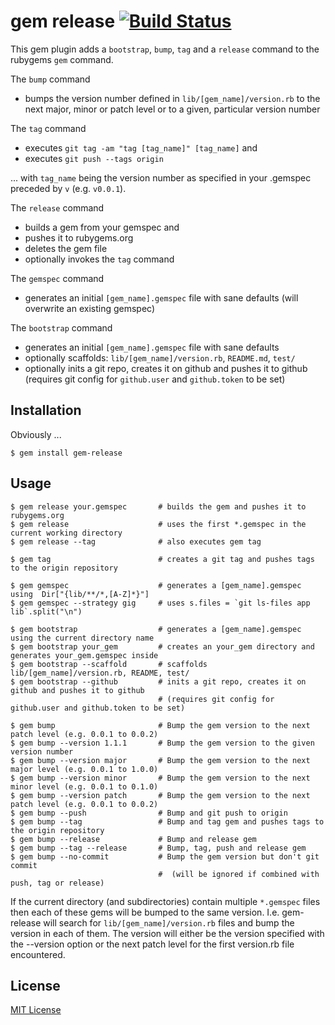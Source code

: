 # gem release [![Build Status](https://secure.travis-ci.org/svenfuchs/gem-release.png)](http://travis-ci.org/svenfuchs/gem-release)

This gem plugin adds a `bootstrap`, `bump`, `tag` and a `release` command to the rubygems `gem` command.

The `bump` command

 * bumps the version number defined in `lib/[gem_name]/version.rb` to the next major, minor or patch level or to a given, particular version number

The `tag` command

 * executes `git tag -am "tag [tag_name]" [tag_name]` and
 * executes `git push --tags origin`

... with `tag_name` being the version number as specified in your .gemspec preceded  by `v` (e.g. `v0.0.1`).

The `release` command

 * builds a gem from your gemspec and
 * pushes it to rubygems.org
 * deletes the gem file
 * optionally invokes the `tag` command

The `gemspec` command

 * generates an initial `[gem_name].gemspec` file with sane defaults (will overwrite an existing gemspec)

The `bootstrap` command

 * generates an initial `[gem_name].gemspec` file with sane defaults
 * optionally scaffolds: `lib/[gem_name]/version.rb`, `README.md`, `test/`
 * optionally inits a git repo, creates it on github and pushes it to github (requires git config for `github.user` and `github.token` to be set)

## Installation

Obviously ...

    $ gem install gem-release

## Usage

    $ gem release your.gemspec       # builds the gem and pushes it to rubygems.org
    $ gem release                    # uses the first *.gemspec in the current working directory
    $ gem release --tag              # also executes gem tag

    $ gem tag                        # creates a git tag and pushes tags to the origin repository

    $ gem gemspec                    # generates a [gem_name].gemspec using  Dir["{lib/**/*,[A-Z]*}"]
    $ gem gemspec --strategy gig     # uses s.files = `git ls-files app lib`.split("\n")

    $ gem bootstrap                  # generates a [gem_name].gemspec using the current directory name
    $ gem bootstrap your_gem         # creates an your_gem directory and generates your_gem.gemspec inside
    $ gem bootstrap --scaffold       # scaffolds lib/[gem_name]/version.rb, README, test/
    $ gem bootstrap --github         # inits a git repo, creates it on github and pushes it to github
                                     # (requires git config for github.user and github.token to be set)

    $ gem bump                       # Bump the gem version to the next patch level (e.g. 0.0.1 to 0.0.2)
    $ gem bump --version 1.1.1       # Bump the gem version to the given version number
    $ gem bump --version major       # Bump the gem version to the next major level (e.g. 0.0.1 to 1.0.0)
    $ gem bump --version minor       # Bump the gem version to the next minor level (e.g. 0.0.1 to 0.1.0)
    $ gem bump --version patch       # Bump the gem version to the next patch level (e.g. 0.0.1 to 0.0.2)
    $ gem bump --push                # Bump and git push to origin
    $ gem bump --tag                 # Bump and tag gem and pushes tags to the origin repository
    $ gem bump --release             # Bump and release gem
    $ gem bump --tag --release       # Bump, tag, push and release gem
    $ gem bump --no-commit           # Bump the gem version but don't git commit
                                     #  (will be ignored if combined with push, tag or release)

If the current directory (and subdirectories) contain multiple `*.gemspec` files then each of these gems will be bumped
to the same version. I.e. gem-release will search for `lib/[gem_name]/version.rb` files and bump the version in each of
them. The version will either be the version specified with the --version option or the next patch level for the first
version.rb file encountered.

## License

[MIT License](https://github.com/svenfuchs/gem-release/blob/master/MIT-LICENSE)
